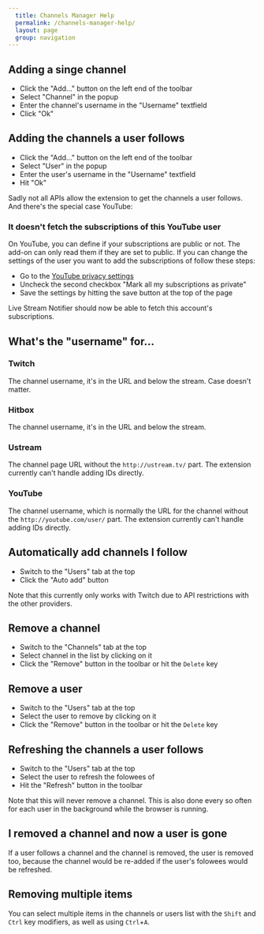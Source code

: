 ```yaml
---
  title: Channels Manager Help
  permalink: /channels-manager-help/
  layout: page
  group: navigation
---
```

Adding a singe channel
----------------------
 - Click the "Add..." button on the left end of the toolbar
 - Select "Channel" in the popup
 - Enter the channel's username in the "Username" textfield
 - Click "Ok"

Adding the channels a user follows
----------------------------------
 - Click the "Add..." button on the left end of the toolbar
 - Select "User" in the popup
 - Enter the user's username in the "Username" textfield
 - Hit "Ok"

Sadly not all APIs allow the extension to get the channels a user follows. And there's the special case YouTube:

### It doesn't fetch the subscriptions of this YouTube user
On YouTube, you can define if your subscriptions are public or not. The add-on can only read them if they are set to public.
If you can change the settings of the user you want to add the subscriptions of follow these steps:

 - Go to the [YouTube privacy settings](https://www.youtube.com/account_privacy)
 - Uncheck the second checkbox "Mark all my subscriptions as private"
 - Save the settings by hitting the save button at the top of the page

Live Stream Notifier should now be able to fetch this account's subscriptions.

What's the "username" for...
-------------------------
### Twitch
The channel username, it's in the URL and below the stream. Case doesn't matter.
### Hitbox
The channel username, it's in the URL and below the stream.
### Ustream
The channel page URL without the `http://ustream.tv/` part. The extension currently can't handle adding IDs directly.
### YouTube
The channel username, which is normally the URL for the channel without the `http://youtube.com/user/` part. The extension currently can't handle adding IDs directly.

Automatically add channels I follow
--------------------------------
 - Switch to the "Users" tab at the top
 - Click the "Auto add" button

Note that this currently only works with Twitch due to API restrictions with the other providers.

Remove a channel
----------------
 - Switch to the "Channels" tab at the top
 - Select channel in the list by clicking on it
 - Click the "Remove" button in the toolbar or hit the `Delete` key

Remove a user
-------------
 - Switch to the "Users" tab at the top
 - Select the user to remove by clicking on it
 - Click the "Remove" button in the toolbar or hit the `Delete` key

Refreshing the channels a user follows
--------------------------------------
 - Switch to the "Users" tab at the top
 - Select the user to refresh the folowees of
 - Hit the "Refresh" button in the toolbar

Note that this will never remove a channel. This is also done every so often for each user in the background while the browser is running.

I removed a channel and now a user is gone
------------------------------------------
If a user follows a channel and the channel is removed, the user is removed too, because the channel would be re-added if the user's folowees would be refreshed.

Removing multiple items
-----------------------
You can select multiple items in the channels or users list with the `Shift` and `Ctrl` key modifiers, as well as using `Ctrl`+`A`.

